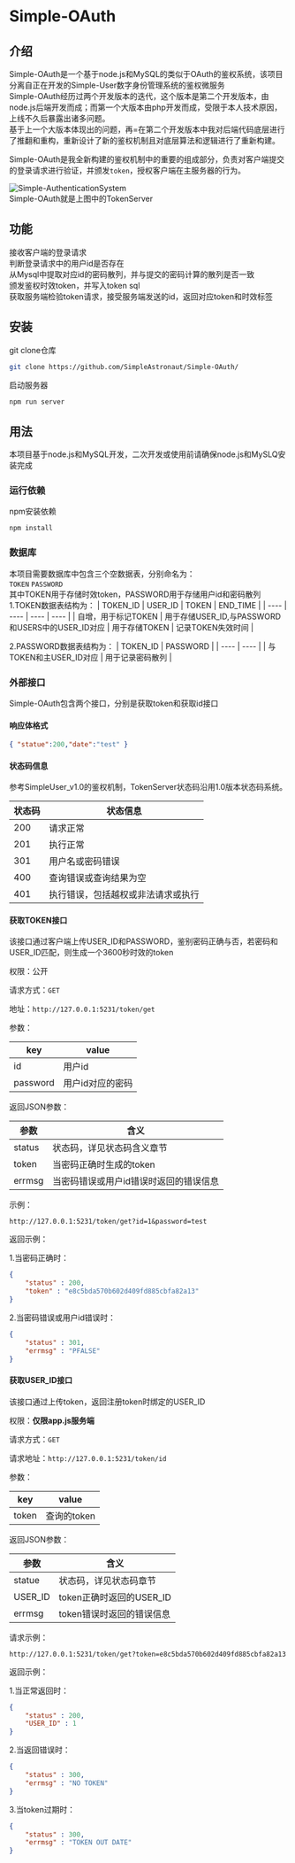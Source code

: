 # Simple-OAuth
## 介绍
Simple-OAuth是一个基于node.js和MySQL的类似于OAuth的鉴权系统，该项目分离自正在开发的Simple-User数字身份管理系统的鉴权微服务  
Simple-OAuth经历过两个开发版本的迭代，这个版本是第二个开发版本，由node.js后端开发而成；而第一个大版本由php开发而成，受限于本人技术原因，上线不久后暴露出诸多问题。  
基于上一个大版本体现出的问题，再=在第二个开发版本中我对后端代码底层进行了推翻和重构，重新设计了新的鉴权机制且对底层算法和逻辑进行了重新构建。  

Simple-OAuth是我全新构建的鉴权机制中的重要的组成部分，负责对客户端提交的登录请求进行验证，并颁发`token`，授权客户端在主服务器的行为。  

![Simple-AuthenticationSystem](https://user-images.githubusercontent.com/63186671/168552994-188ef964-f60d-49ab-9212-68ecfc8be575.svg)  
Simple-OAuth就是上图中的TokenServer

## 功能
接收客户端的登录请求  
判断登录请求中的用户id是否存在  
从Mysql中提取对应id的密码散列，并与提交的密码计算的散列是否一致  
颁发鉴权时效token，并写入token sql  
获取服务端检验token请求，接受服务端发送的id，返回对应token和时效标签  

## 安装 
git clone仓库  
```bash
git clone https://github.com/SimpleAstronaut/Simple-OAuth/
```  
启动服务器  
```bash
npm run server
```  

## 用法
本项目基于node.js和MySQL开发，二次开发或使用前请确保node.js和MySLQ安装完成  
### 运行依赖  
npm安装依赖  
```bash
npm install
```
### 数据库
本项目需要数据库中包含三个空数据表，分别命名为：  
`TOKEN`  `PASSWORD`  
其中TOKEN用于存储时效token，PASSWORD用于存储用户id和密码散列  
1.TOKEN数据表结构为：
| TOKEN_ID | USER_ID | TOKEN | END_TIME |
| ---- | ---- | ---- | ---- |
| 自增，用于标记TOKEN | 用于存储USER_ID,与PASSWORD和USERS中的USER_ID对应 | 用于存储TOKEN | 记录TOKEN失效时间 |  

2.PASSWORD数据表结构为：
| TOKEN_ID | PASSWORD |
| ---- | ---- |
| 与TOKEN和主USER_ID对应 | 用于记录密码散列 |

### 外部接口
Simple-OAuth包含两个接口，分别是获取token和获取id接口  
#### 响应体格式
```json
{ "statue":200,"date":"test" }
```
#### 状态码信息

参考SimpleUser_v1.0的鉴权机制，TokenServer状态码沿用1.0版本状态码系统。

| 状态码 | 状态信息              |
| --- | ----------------- |
| 200 | 请求正常              |
| 201 | 执行正常              |
| 301 | 用户名或密码错误          |
| 400 | 查询错误或查询结果为空       |
| 401 | 执行错误，包括越权或非法请求或执行 |

#### 获取TOKEN接口
该接口通过客户端上传USER_ID和PASSWORD，鉴别密码正确与否，若密码和USER_ID匹配，则生成一个3600秒时效的token

权限：公开

请求方式：`GET`

地址：`http://127.0.0.1:5231/token/get`

参数：

| key      | value     |
| -------- | --------- |
| id       | 用户id      |
| password | 用户id对应的密码 |

返回JSON参数：

| 参数     | 含义                   |
| ------ | -------------------- |
| status | 状态码，详见状态码含义章节        |
| token  | 当密码正确时生成的token       |
| errmsg | 当密码错误或用户id错误时返回的错误信息 |

示例：

```url
http://127.0.0.1:5231/token/get?id=1&password=test
```

返回示例：

1.当密码正确时：

```json
{
    "status" : 200,
    "token" : "e8c5bda570b602d409fd885cbfa82a13"
}
```

2.当密码错误或用户id错误时：

```json
{
    "status" : 301,
    "errmsg" : "PFALSE"
}
```

#### 获取USER_ID接口

该接口通过上传token，返回注册token时绑定的USER_ID

权限：**仅限app.js服务端**

请求方式：`GET`

请求地址：`http://127.0.0.1:5231/token/id`

参数：

| key   | value    |
| ----- | -------- |
| token | 查询的token |

返回JSON参数：

| 参数      | 含义                 |
| ------- | ------------------ |
| statue  | 状态码，详见状态码章节        |
| USER_ID | token正确时返回的USER_ID |
| errmsg  | token错误时返回的错误信息    |

请求示例：

```url
http://127.0.0.1:5231/token/get?token=e8c5bda570b602d409fd885cbfa82a13
```

返回示例：

1.当正常返回时：

```json
{
    "status" : 200,
    "USER_ID" : 1
}
```

2.当返回错误时：

```json
{
    "status" : 300,
    "errmsg" : "NO TOKEN"
}
```

3.当token过期时：

```json
{
    "status" : 300,
    "errmsg" : "TOKEN OUT DATE"
}
```
